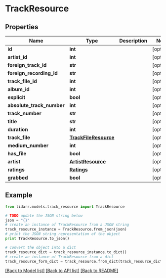 # TrackResource


## Properties
Name | Type | Description | Notes
------------ | ------------- | ------------- | -------------
**id** | **int** |  | [optional] 
**artist_id** | **int** |  | [optional] 
**foreign_track_id** | **str** |  | [optional] 
**foreign_recording_id** | **str** |  | [optional] 
**track_file_id** | **int** |  | [optional] 
**album_id** | **int** |  | [optional] 
**explicit** | **bool** |  | [optional] 
**absolute_track_number** | **int** |  | [optional] 
**track_number** | **str** |  | [optional] 
**title** | **str** |  | [optional] 
**duration** | **int** |  | [optional] 
**track_file** | [**TrackFileResource**](TrackFileResource.md) |  | [optional] 
**medium_number** | **int** |  | [optional] 
**has_file** | **bool** |  | [optional] 
**artist** | [**ArtistResource**](ArtistResource.md) |  | [optional] 
**ratings** | [**Ratings**](Ratings.md) |  | [optional] 
**grabbed** | **bool** |  | [optional] 

## Example

```python
from lidarr.models.track_resource import TrackResource

# TODO update the JSON string below
json = "{}"
# create an instance of TrackResource from a JSON string
track_resource_instance = TrackResource.from_json(json)
# print the JSON string representation of the object
print TrackResource.to_json()

# convert the object into a dict
track_resource_dict = track_resource_instance.to_dict()
# create an instance of TrackResource from a dict
track_resource_form_dict = track_resource.from_dict(track_resource_dict)
```
[[Back to Model list]](../README.md#documentation-for-models) [[Back to API list]](../README.md#documentation-for-api-endpoints) [[Back to README]](../README.md)


